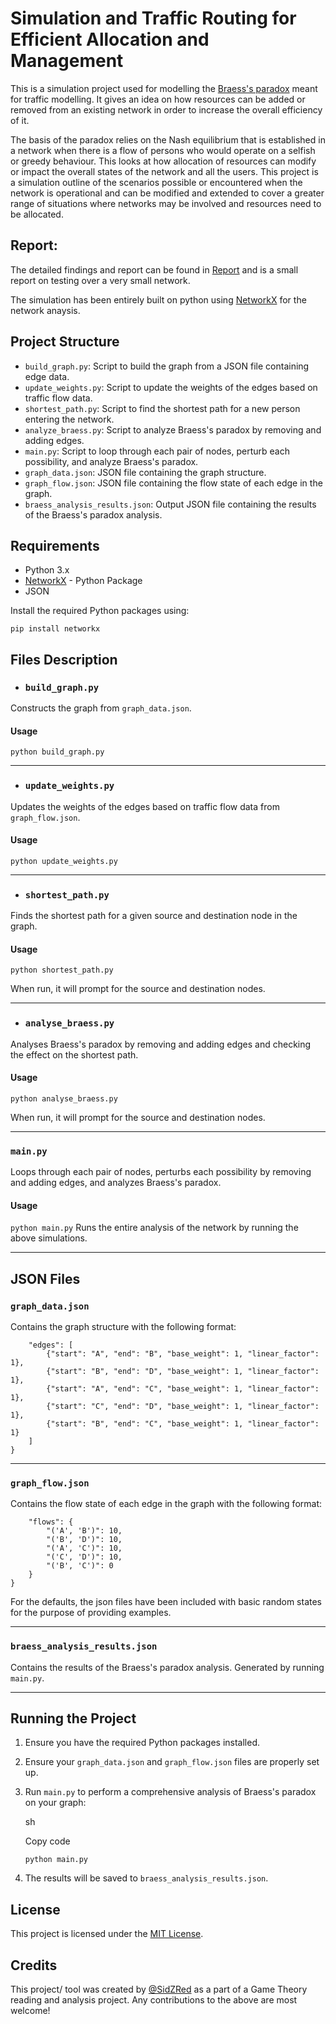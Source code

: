 # Simulation and Traffic Routing for Efficient Allocation and Management

This is a simulation project used for modelling the [Braess's paradox](https://en.wikipedia.org/wiki/Braess's_paradox) meant for traffic modelling. It gives an idea on how resources can be added or removed from an existing network in order to increase the overall efficiency of it.

The basis of the paradox relies on the Nash equilibrium that is established in a network when there is a flow of persons who would operate on a selfish or greedy behaviour. This looks at how allocation of resources can modify or impact the overall states of the network and all the users.
This project is a simulation outline of the scenarios possible or encountered when the network is operational and can be modified and extended to cover a greater range of situations where networks may be involved and resources need to be allocated. 

## Report: 
The detailed findings and report can be found in [Report](https://github.com/SidZRed/STREAM/blob/main/Braess_Paradox.pdf) and is a small report on testing over a very small network.


The simulation has been entirely built on python using [NetworkX](https://networkx.org/documentation/stable/index.html#) for the network anaysis.

## Project Structure

-   `build_graph.py`: Script to build the graph from a JSON file containing edge data.
-   `update_weights.py`: Script to update the weights of the edges based on traffic flow data.
-   `shortest_path.py`: Script to find the shortest path for a new person entering the network.
-   `analyze_braess.py`: Script to analyze Braess's paradox by removing and adding edges.
-   `main.py`: Script to loop through each pair of nodes, perturb each possibility, and analyze Braess's paradox.
-   `graph_data.json`: JSON file containing the graph structure.
-   `graph_flow.json`: JSON file containing the flow state of each edge in the graph.
-   `braess_analysis_results.json`: Output JSON file containing the results of the Braess's paradox analysis.

## Requirements

-   Python 3.x
-   [NetworkX](https://networkx.org/documentation/stable/index.html#) - Python Package
-   JSON

Install the required Python packages using:

`pip install networkx` 

## Files Description

* ### `build_graph.py`

Constructs the graph from `graph_data.json`.

#### Usage

`python build_graph.py` 
***

* ### `update_weights.py`

Updates the weights of the edges based on traffic flow data from `graph_flow.json`.

#### Usage

`python update_weights.py` 
***

* ### `shortest_path.py`

Finds the shortest path for a given source and destination node in the graph.

#### Usage

`python shortest_path.py` 

When run, it will prompt for the source and destination nodes.
***

* ### `analyse_braess.py`

Analyses Braess's paradox by removing and adding edges and checking the effect on the shortest path.

#### Usage

`python analyse_braess.py` 

When run, it will prompt for the source and destination nodes.
***

### `main.py`

Loops through each pair of nodes, perturbs each possibility by removing and adding edges, and analyzes Braess's paradox.

#### Usage

`python main.py` 
Runs the entire analysis of the network by running the above simulations.
***

## JSON Files

### `graph_data.json`

Contains the graph structure with the following format:
```{
    "edges": [
        {"start": "A", "end": "B", "base_weight": 1, "linear_factor": 1},
        {"start": "B", "end": "D", "base_weight": 1, "linear_factor": 1},
        {"start": "A", "end": "C", "base_weight": 1, "linear_factor": 1},
        {"start": "C", "end": "D", "base_weight": 1, "linear_factor": 1},
        {"start": "B", "end": "C", "base_weight": 1, "linear_factor": 1}
    ]
}
```
***

### `graph_flow.json`

Contains the flow state of each edge in the graph with the following format:

```{
    "flows": {
        "('A', 'B')": 10,
        "('B', 'D')": 10,
        "('A', 'C')": 10,
        "('C', 'D')": 10,
        "('B', 'C')": 0
    }
}
```

For the defaults, the json files have been included with basic random states for the purpose of providing examples.
***

### `braess_analysis_results.json`

Contains the results of the Braess's paradox analysis. Generated by running `main.py`.
***

## Running the Project

1.  Ensure you have the required Python packages installed.
2.  Ensure your `graph_data.json` and `graph_flow.json` files are properly set up.
3.  Run `main.py` to perform a comprehensive analysis of Braess's paradox on your graph:
    
    sh
    
    Copy code
    
    `python main.py` 
    
4.  The results will be saved to `braess_analysis_results.json`.

## License

This project is licensed under the [MIT License](https://github.com/SidZRed/STREAM/blob/main/LICENSE).

## Credits
This project/ tool was created by [@SidZRed](https://github.com/SidZRed) as a part of a Game Theory reading and analysis project. Any contributions to the above are most welcome!

